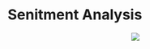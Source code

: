 # Senitment Analysis
<p align="center">
  <img src = "https://github.com/kampaitees/Senitment-Analysis/tree/master/images/sentiment.jpg"/>
</p>
